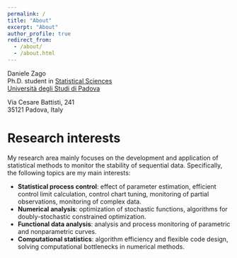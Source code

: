 ```yaml
---
permalink: /
title: "About"
excerpt: "About"
author_profile: true
redirect_from: 
  - /about/
  - /about.html
---
```


Daniele Zago  
Ph.D. student in [Statistical Sciences](https://www.stat.unipd.it/)  
[Università degli Studi di Padova](https://www.unipd.it/)

Via Cesare Battisti, 241  
35121 Padova, Italy

# Research interests
My research area mainly focuses on the development and application of statistical methods to monitor the stability of sequential data.
Specifically, the following topics are my main interests:

- **Statistical process control**: effect of parameter estimation, efficient control limit calculation, control chart tuning, monitoring of partial observations, monitoring of complex data.
- **Numerical analysis**: optimization of stochastic functions, algorithms for doubly-stochastic constrained optimization.
- **Functional data analysis**: analysis and process monitoring of parametric and nonparametric curves.
- **Computational statistics**: algorithm efficiency and flexible code design, solving computational bottlenecks in numerical methods.
